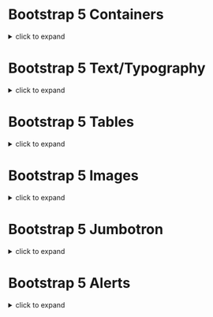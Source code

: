 # Bootstrap 5 Containers

<details>
  <summary>click to expand</summary>

## Bootstrap 5 Containers

- Containers are used to pad the content inside of them, and there are two container classes available:

1. The `.container` class provides a responsive fixed width container.
2. The `.container-fluid` class provides a full width container, spanning the entire width of the viewport.

    <img src="asset/container_container-fluid.png" width="800"/>

## Fixed Container

- Use the `.container` class to create a responsive, fixed-width container.

- Note that its width (max-width) will change on different screen sizes:

    ||Extra small< 576px|Small ≥ 576px|Medium ≥ 768px|Large ≥ 992px|Extra Large ≥ 1200px|XXL ≥ 1400px|
    |:---:|:---:|:---:|:---:|:---:|:---:|:---:|
    |max-width|100%|540px|720px|960px|1140px|1320px|

    ```html
    <div class="container">
        <h1>My First Bootstrap Page</h1>
        <p>This is some text.</p>
    </div>
    ```

    [Try It Yourself](https://www.w3schools.com/bootstrap5/tryit.asp?filename=trybs_gs_container&stacked=h)

## Fluid Container

- Use the `.container-fluid` class to create a full width container, that will always span the entire width of the screen (width is always 100%):

    ```html
    <div class="container-fluid">
        <h1>My First Bootstrap Page</h1>
        <p>This is some text.</p>
    </div>
    ```

    [Try It Yourself](https://www.w3schools.com/bootstrap5/tryit.asp?filename=trybs_gs_container-fluid&stacked=h)

## Container Padding

`p` | `px-[0-5]` | `px-[0-5]` | `pt-[0-5]` | `pb-[0-5]` | `ps-[0-5]` | `pe-[0-5]`

- Add a top padding

    ```html
    <div class="container pt-1"></div>
    <div class="container pt-2"></div>
    <div class="container pt-3"></div>
    <div class="container pt-4"></div>
    <div class="container pt-5"></div>
    ```

    [Try It Yourself](https://www.w3schools.com/bootstrap5/tryit.asp?filename=trybs_container_padding&stacked=h)

- Add a bottom padding

    ```html
    <div class="container pb-1"></div>
    ...
    ```

- Add a left padding

    ```html
    <div class="container ps-2"></div>
    ...
    ```

- Add a right padding

    ```html
    <div class="container pe-3"></div>
    ...
    ```

- Add 4 direct padding

    ```html
    <div class="container p-4"></div>
    ...
    ```

- Add horizontal padding (left-right)

    ```html
    <div class="container px-4"></div>
    ...
    ```

- Add vertical padding (up-down)

    ```html
    <div class="container py-4"></div>
    ...
    ```

## Container Margin

`m` | `mx-[0-5]` | `mx-[0-5]` | `mt-[0-5]` | `mb-[0-5]` | `ms-[0-5]` | `me-[0-5]`

- Add margin

    ```html
    <div class="container mt-5"></div> <!-- Add a top margin -->
    <div class="container mb-1"></div> <!-- Add a bottom margin -->
    <div class="container ms-2"></div> <!-- Add a left margin -->
    <div class="container me-3"></div> <!-- Add a right margin -->
    <div class="container m-4"></div> <!-- Add 4 direct margin -->
    <div class="container mx-4"></div> <!-- Add horizontal margin (left-right) -->
    <div class="container my-4"></div> <!-- Add vertical margin (up-down) -->
    ...
    ```

## Container Border and Color

- Other utilities, such as borders and colors, are also often used together with containers:

    ```html
    <div class="container p-5 my-5 border"></div>

    <div class="container p-5 my-5 bg-dark text-white"></div>

    <div class="container p-5 my-5 bg-primary text-white"></div>
    ```

    [Try It Yourself](https://www.w3schools.com/bootstrap5/tryit.asp?filename=trybs_container_color&stacked=h)

## Responsive Containers

- You can also use the `.container-sm|md|lg|xl|xxl` classes to determine when the container should be responsive.

- The `max-width` of the container will change on different screen sizes/viewports:

    |Class|Extra small < 576px|Small ≥ 576px|Medium ≥ 768px|Large ≥ 992px|Extra large ≥ 1200px|XXL ≥ 1400px|
    |:---:|:---:|:---:|:---:|:---:|:---:|:---:|
    |`.container-sm`|100%|540px|720px|960px|1140px|1320px|
    |`.container-md`|100%|100%|720px|960px|1140px|1320px|
    |`.container-lg`|100%|100%|100%|960px|1140px|1320px|
    |`.container-xl`|100%|100%|100%|100%|1140px|1320px|
    |`.container-xxl`|100%|100%|100%|100%|100%|1320px|

    ```html
    <div class="container-sm">.container-sm</div>
    <div class="container-md">.container-md</div>
    <div class="container-lg">.container-lg</div>
    <div class="container-xl">.container-xl</div>
    <div class="container-xxl">.container-xxl</div>
    ```

    [Try It Yourself](https://www.w3schools.com/bootstrap5/tryit.asp?filename=trybs_container_resp&stacked=h)

# Bootstrap 5 Grids

## Bootstrap 5 Grid System

- Bootstrap's grid system is built with flexbox and allows up to 12 columns across the page.

- If you do not want to use all 12 columns individually, you can group the columns together to create wider columns:

- The grid system is responsive, and the columns will re-arrange automatically depending on the screen size.

- Make sure that the sum adds up to 12 or fewer (it is not required that you use all 12 available columns).

    <img src="asset/bootstrap_5_grids.png" width="800"/>

## Grid Classes

- The Bootstrap 5 grid system has six classes:

    - `.col-` (extra small devices - screen width less than 576px)
    - `.col-sm-` (small devices - screen width equal to or greater than 576px)
    - `.col-md-` (medium devices - screen width equal to or greater than 768px)
    - `.col-lg-` (large devices - screen width equal to or greater than 992px)
    - `.col-xl-` (xlarge devices - screen width equal to or greater than 1200px)
    - `.col-xxl-` (xxlarge devices - screen width equal to or greater than 1400px)

**Tip**: Each class scales up, so if you want to set the same widths for `sm` and `md`, you only need to specify `sm`.

## Basic Structure of a Bootstrap 5 Grid

- The following is a basic structure of a Bootstrap 5 grid:

    ```html
    <!-- Control the column width, and how they should appear on different devices -->
    <div class="row">
        <div class="col-*-*"></div>
        <div class="col-*-*"></div>
    </div>
    <div class="row">
        <div class="col-*-*"></div>
        <div class="col-*-*"></div>
        <div class="col-*-*"></div>
    </div>
    <!-- Or let Bootstrap automatically handle the layout -->
    <div class="row">
        <div class="col"></div>
        <div class="col"></div>
        <div class="col"></div>
    </div>
    ```

### Three Equal Columns

- The following example shows how to create three equal-width columns, on all devices and screen widths:

    ```html
    <div class="row">
        <div class="col">.col</div>
        <div class="col">.col</div>
        <div class="col">.col</div>
    </div>
    ```

    [Try It Yourself](https://www.w3schools.com/bootstrap5/tryit.asp?filename=trybs_grid_ex&stacked=h)

### Responsive Columns

- The following example shows how to create four equal-width columns starting at tablets and scaling to extra large desktops. **On mobile phones or screens that are less than 576px wide, the columns will automatically stack on top of each other**:

    ```html
    <div class="row">
        <div class="col-sm-3">.col-sm-3</div>
        <div class="col-sm-3">.col-sm-3</div>
        <div class="col-sm-3">.col-sm-3</div>
        <div class="col-sm-3">.col-sm-3</div>
    </div>
    ```

    [Try It Yourself](https://www.w3schools.com/bootstrap5/tryit.asp?filename=trybs_grid_ex1&stacked=h)

### Two Unequal Responsive Columns

- The following example shows how to get two various-width columns starting at tablets and scaling to large extra desktops:


    ```html
    <div class="row">
        <div class="col-sm-4">.col-sm-4</div>
        <div class="col-sm-8">.col-sm-8</div>
    </div>
    ```

    [Try It Yourself](<https://www.w3schools.com/bootstrap5/tryit.asp?filename=trybs_grid_ex2&stacked=h>)

</details>

# Bootstrap 5 Text/Typography

<details>
  <summary>click to expand</summary>

## Bootstrap 5 Default Settings

- Bootstrap 5 uses a default `font-size` of `1rem` (`16px` by default), and its `line-height` is `1.5`.

- In addition, all `<p>` elements have `margin-top: 0` and `margin-bottom: 1rem` (`16px` by default).

## `<h1>` - `<h6>`

- Bootstrap 5 styles HTML headings (`<h1>` to `<h6>`)  with a bolder `font-weight` and a responsive `font-size`.

- You can also use .h1 to .h6 classes on other elements to make them behave as headings if you want:

    ```html
    <p class="h1">h1 Bootstrap heading</p>
    <p class="h2">h2 Bootstrap heading</p>
    <p class="h3">h3 Bootstrap heading</p>
    <p class="h4">h4 Bootstrap heading</p>
    <p class="h5">h5 Bootstrap heading</p>
    <p class="h6">h6 Bootstrap heading</p>
    ```

    [Try It Yourself](https://www.w3schools.com/bootstrap5/tryit.asp?filename=trybs_txt_hn2&stacked=h)

## Display Headings

- Display headings are used to stand out more than normal headings (larger `font-size` and lighter `font-weight`), and there are six classes to choose from: `.display-1` to `.display-6`:

    [Try It Yourself](https://www.w3schools.com/bootstrap5/tryit.asp?filename=trybs_txt_display&stacked=h)

## `<small>`

- In Bootstrap 5 the HTML `<small>` element (and the `.small` class) is used to create a smaller, secondary text in any heading:

    [Try It Yourself](https://www.w3schools.com/bootstrap5/tryit.asp?filename=trybs_txt_small&stacked=h)

## `<mark>`

- Bootstrap 5 will style `<mark>` and `.mark` with a yellow background color and some padding:

    [Try It Yourself](https://www.w3schools.com/bootstrap5/tryit.asp?filename=trybs_txt_mark&stacked=h)

## `<abbr>`

- Bootstrap 5 will style the HTML `<abbr>` element with a dotted border bottom and a cursor with question mark on hover:

    [Try It Yourself](https://www.w3schools.com/bootstrap5/tryit.asp?filename=trybs_txt_abbr&stacked=h)

## `<blockquote>`

- Add the `.blockquote` class to a `<blockquote>` when quoting blocks of content from another source. And when naming a source, like "from WWF's website", use the `.blockquote-footer` class:

    [Try It Yourself](https://www.w3schools.com/bootstrap5/tryit.asp?filename=trybs_txt_blockquote&stacked=h)

## `<dl>`

- Bootstrap 5 will style the HTML `<dl>` element in the following way:

    [Try It Yourself](https://www.w3schools.com/bootstrap5/tryit.asp?filename=trybs_txt_dl&stacked=h)

## `<code>`

- Bootstrap 5 will style the HTML `<code>` element in the following way:

    [Try It Yourself](https://www.w3schools.com/bootstrap5/tryit.asp?filename=trybs_txt_code&stacked=h)

## `<kbd>`

- Bootstrap 5 will style the HTML `<kbd>` element in the following way:

    [Try It Yourself](https://www.w3schools.com/bootstrap5/tryit.asp?filename=trybs_txt_kbd&stacked=h)

## `<pre>`

- Bootstrap 5 will style the HTML `<pre>` element in the following way:

    [Try It Yourself](https://www.w3schools.com/bootstrap5/tryit.asp?filename=trybs_txt_pre&stacked=h)

## More Typography Classes

- The Bootstrap 5 classes below can be added to style HTML elements further:

|Class|Description|Example|
|---|---|:---:|
|`.lead`|Makes a paragraph stand out|[Try It](https://www.w3schools.com/bootstrap5/tryit.asp?filename=trybs_ref_txt_lead&amp;stacked=h)|
|`.text-start`|Indicates left-aligned text|[Try It](https://www.w3schools.com/bootstrap5/tryit.asp?filename=trybs_ref_text-left&amp;stacked=h)|
|`.text-break`|Prevents long text from breaking layout|[Try It](https://www.w3schools.com/bootstrap5/tryit.asp?filename=trybs_ref_text-break)|
|`.text-center`|Indicates center-aligned text|[Try It](https://www.w3schools.com/bootstrap5/tryit.asp?filename=trybs_ref_text-left&amp;stacked=h)|
|`.text-decoration`|none Removes the underline from a link|[Try It](https://www.w3schools.com/bootstrap5/tryit.asp?filename=trybs_ref_txt_decoration&amp;stacked=h)|
|`.text-end`|Indicates right-aligned text|[Try It](https://www.w3schools.com/bootstrap5/tryit.asp?filename=trybs_ref_text-left&amp;stacked=h)|
|`.text-nowrap`|Indicates no wrap text|[Try It](https://www.w3schools.com/bootstrap5/tryit.asp?filename=trybs_ref_text-left&amp;stacked=h)|
|`.text-lowercase`|Indicates lowercased text|[Try It](https://www.w3schools.com/bootstrap5/tryit.asp?filename=trybs_ref_text-lowercase&amp;stacked=h)|
|`.text-uppercase`|Indicates uppercased text|[Try It](https://www.w3schools.com/bootstrap5/tryit.asp?filename=trybs_ref_text-lowercase&amp;stacked=h)|
|`.text-capitalize`|Indicates capitalized text|[Try It](https://www.w3schools.com/bootstrap5/tryit.asp?filename=trybs_ref_text-lowercase&amp;stacked=h)|
|`.initialism`|Displays the text inside an `<abbr>` element in a slightly smaller font size|[Try It](https://www.w3schools.com/bootstrap5/tryit.asp?filename=trybs_ref_txt_abbr2&amp;stacked=h)|
|`.list-unstyled`|Removes the default list-style and left margin on list items (works on both `<ul>` and `<ol>`). This class only applies to immediate children list items (to remove the default list-style from any nested lists, apply this class to any nested lists as well)|[Try It](https://www.w3schools.com/bootstrap5/tryit.asp?filename=trybs_ref_txt_list-unstyled&amp;stacked=h)|
|`.list-inline`|Places all list items on a single line (used together with .list-inline-item on each `<li>` elements)|[Try It](https://www.w3schools.com/bootstrap5/tryit.asp?filename=trybs_ref_txt_list-inline&amp;stacked=h)|

## Text Colors

- Bootstrap 5 has some contextual classes that can be used to provide "meaning through colors".

- The classes for text colors are: `.text-muted`, `.text-primary`, `.text-success`, `.text-info`, `.text-warning`, `.text-danger`, `.text-secondary`, `.text-white`, `.text-dark`, `.text-body` (default body color/often black) and `.text-light`:

    [Try It Yourself](https://www.w3schools.com/bootstrap5/tryit.asp?filename=trybs_txt_colors&stacked=h)

- You can also add `50% opacity` for black or white text with the `.text-black-50` or `.text-white-50` classes:

    [Try It Yourself](<https://www.w3schools.com/bootstrap5/tryit.asp?filename=trybs_txt_colors_opacity&stacked=h>)

## Background Colors

- The classes for background colors are: `.bg-primary`, `.bg-success`, `.bg-info`, `.bg-warning`, `.bg-danger`, `.bg-secondary`, `.bg-dark` and `.bg-light`.

    [Try It Yourself](https://www.w3schools.com/bootstrap5/tryit.asp?filename=trybs_txt_bgcolors&stacked=h)

- The `.bg-color` classes above does not work well with text, or at least then you have to specify a proper `.text-color` class to get the right text color for each background.

- However, you can use the `.text-bg-color` classes and Bootstrap will automatically handle the appropriate text color for each background color:

    [Try It Yourself](https://www.w3schools.com/bootstrap5/tryit.asp?filename=trybs_txt_bgcolors2&stacked=h)

</details>

# Bootstrap 5 Tables

<details>
  <summary>click to expand</summary>

## Basic Table

- A basic Bootstrap 5 table has a light padding and horizontal dividers.

- The `.table` class adds basic styling to a table:

    [Try It Yourself](https://www.w3schools.com/bootstrap5/tryit.asp?filename=trybs_table_basic&stacked=h)

## Striped Rows

- The `.table-striped` class adds zebra-stripes to a table:

    [Try It Yourself](https://www.w3schools.com/bootstrap5/tryit.asp?filename=trybs_table_striped&stacked=h)

## Bordered Table

- The `.table-bordered` class adds borders on all sides of the table and cells:

    [Try It Yourself](https://www.w3schools.com/bootstrap5/tryit.asp?filename=trybs_table_bordered&stacked=h)

## Hover Rows

- The `.table-hover` class adds a hover effect (grey background color) on table rows:

    [Try It Yourself](https://www.w3schools.com/bootstrap5/tryit.asp?filename=trybs_table_hover&stacked=h)

## Black/Dark Table

- The `.table-dark` class adds a black background to the table:

    [Try It Yourself](https://www.w3schools.com/bootstrap5/tryit.asp?filename=trybs_table_dark&stacked=h)

## Dark Striped Table

- Combine `.table-dark` and `.table-striped` to create a dark, striped table:

    [Try It Yourself](https://www.w3schools.com/bootstrap5/tryit.asp?filename=trybs_table_dark_striped&stacked=h)

## Hoverable Dark Table

- The `.table-hover` class adds a hover effect (grey background color) on table rows:

    [Try It Yourself](https://www.w3schools.com/bootstrap5/tryit.asp?filename=trybs_table_dark_hover&stacked=h)

## Borderless Table

- The `.table-borderless` class removes borders from the table:

    [Try It Yourself](https://www.w3schools.com/bootstrap5/tryit.asp?filename=trybs_table_borderless&stacked=h)

## Contextual Classes

- Contextual classes can be used to color the whole table (`<table>`),  the table rows (`<tr>`) or table cells (`<td>`).

    [Try It Yourself](https://www.w3schools.com/bootstrap5/tryit.asp?filename=trybs_table_contextual&stacked=h)

- The contextual classes that can be used are:

    |Class|Description|
    |:---:|---|
    |`.table-primary`|Blue: Indicates an important action|
    |`.table-success`|Green: Indicates a successful or positive action|
    |`.table-danger`|Red: Indicates a dangerous or potentially negative action|
    |`.table-info`|Light blue: Indicates a neutral informative change or action|
    |`.table-warning`|Orange: Indicates a warning that might need attention|
    |`.table-active`|Grey: Applies the hover color to the table row or table cell|
    |`.table-secondary`|Grey: Indicates a slightly less important action|
    |`.table-light`|Light grey table or table row background|
    |`.table-dark`|Dark grey table or table row background|

## Table Head Colors

- You can also use any of the contextual classes to only add a background color to the table header:

    [Try It Yourself](https://www.w3schools.com/bootstrap5/tryit.asp?filename=trybs_table_head&stacked=h)

## Small table

- The `.table-sm` class makes the table smaller by cutting cell padding in half:

    [Try It Yourself](https://www.w3schools.com/bootstrap5/tryit.asp?filename=trybs_table_sm&stacked=h)

## Responsive Tables

- The `.table-responsive` class adds a scrollbar to the table when needed (when it is too big horizontally):

- Example:

    ```html
    <div class="table-responsive">
        <table class="table">
            ...
        </table>
    </div>
    ```

    [Try It Yourself](https://www.w3schools.com/bootstrap5/tryit.asp?filename=trybs_table_responsive)

- You can also decide when the table should get a scrollbar, depending on the screen width:

    |Class|Screen width|
    |:---:|:---:|
    |`.table-responsive-sm`|`< 576px`|
    |`.table-responsive-md`|`< 768px`|
    |`.table-responsive-lg`|`< 992px`|
    |`.table-responsive-xl`|`< 1200px`|
    |`.table-responsive-xxl`|`< 1400px`|

- Example

    ```html
    <div class="table-responsive-sm">
        <table class="table">
            ...
        </table>
    </div>
    ```

</details>

# Bootstrap 5 Images

<details>
  <summary>click to expand</summary>

## Image Shapes

### Rounded Corners

- The `.rounded` class adds rounded corners to an image:

- Example:

    ```html
    <img src="cinqueterre.jpg" class="rounded" alt="Cinque Terre">
    ```

    [Try It Yourself](https://www.w3schools.com/bootstrap5/tryit.asp?filename=trybs_img_rounded&stacked=h)

### Circle

- The `.rounded-circle` class shapes the image to a circle:

- Example:

    ```html
    <img src="cinqueterre.jpg" class="rounded-circle" alt="Cinque Terre">
    ```

    [Try It Yourself](https://www.w3schools.com/bootstrap5/tryit.asp?filename=trybs_img_circle&stacked=h)

### Thumbnail

- The `.img-thumbnail` class shapes the image to a thumbnail (bordered):

- Example:

    ```html
    <img src="cinqueterre.jpg" class="img-thumbnail" alt="Cinque Terre">
    ```

    [Try It Yourself](https://www.w3schools.com/bootstrap5/tryit.asp?filename=trybs_img_thumbnail&stacked=h)

## Aligning Images

- Float an image to the left with the `.float-start` class or to the right with `.float-end`:

- Example:

    ```html
    <img src="paris.jpg" class="float-start">
    <img src="paris.jpg" class="float-end">
    ```

    [Try It Yourself](https://www.w3schools.com/bootstrap5/tryit.asp?filename=trybs_img_align&stacked=h)

## Centered Image

- Center an image by adding the utility classes `.mx-auto` (margin:auto) and `.d-block` (display:block) to the image:

- Example:

    ```html
    <img src="paris.jpg" class="mx-auto d-block">
    ```

    [Try It Yourself](https://www.w3schools.com/bootstrap5/tryit.asp?filename=trybs_img_centered&stacked=h)

## Responsive Images

- Images come in all sizes. So do screens. Responsive images automatically adjust to fit the size of the screen.

- Create responsive images by adding an `.img-fluid` class to the `<img>` tag. The image will then scale nicely to the parent element.

- The `.img-fluid` class applies `max-width: 100%;` and `height: auto;` to the image:

- Example:

    ```html
    <img class="img-fluid" src="ny.jpg" alt="New York">
    ```

    [Try It Yourself](https://www.w3schools.com/bootstrap5/tryit.asp?filename=trybs_img_responsive&stacked=h)

</details>

# Bootstrap 5 Jumbotron

<details>
  <summary>click to expand</summary>

## Jumbotron

- Example:

    ```html
    <div class="mt-4 p-5 bg-primary text-white rounded">
        <h1>Jumbotron Example</h1>
        <p>Lorem ipsum...</p>
    </div>
    ```

    [Try It Yourself](https://www.w3schools.com/bootstrap5/tryit.asp?filename=trybs_jumbotron&stacked=h)

</details>

# Bootstrap 5 Alerts

<details>
  <summary>click to expand</summary>

## Alerts

- Bootstrap 5 provides an easy way to create predefined alert messages:

    <img src="asset/bootstrap-5-alert.png" width="700"/>

- Alerts are created with the `.alert` class, followed by one of the contextual classes `.alert-success`, `.alert-info`, `.alert-warning`, `.alert-danger`, `.alert-primary`, `.alert-secondary`, `.alert-light` or `.alert-dark`.

- Example:

    ```html
    <div class="alert alert-success">
        <strong>Success!</strong> Indicates a successful or positive action.
    </div>
    ```

    [Try It Yourself](https://www.w3schools.com/bootstrap5/tryit.asp?filename=trybs_alerts&stacked=h)

## Alert Links

- Add the `.alert-link` class to any links inside the alert box to create "matching colored links":

- Example:

    ```html
    <div class="alert alert-success">
        <strong>Success!</strong> You should <a href="#" class="alert-link">read this message</a>.
    </div>
    ```

    [Try It Yourself](https://www.w3schools.com/bootstrap5/tryit.asp?filename=trybs_alerts_link&stacked=h)

## Closing Alerts

- To close the alert message, add a `.alert-dismissible` class to the alert container. Then add `class="btn-close"` and `data-bs-dismiss="alert"` to a link or a button element (when you click on this the alert box will disappear).

- Example:

    ```html
    <div class="alert alert-success alert-dismissible">
        <button type="button" class="btn-close" data-bs-dismiss="alert"></button>
        <strong>Success!</strong> This alert box could indicate a successful or positive action.
    </div>
    ```

## Animated Alerts

- The `.fade` and `.show` classes adds a fading effect when closing the alert message:

- Example:

    ```html
    <div class="alert alert-danger alert-dismissible fade show">
    ```

</details>


<!-- # Bootstrap 5 Items

<details>
  <summary>click to expand</summary>

</details> -->
